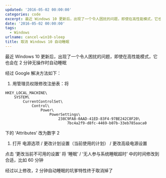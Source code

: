 ```yaml
---
updated: '2016-05-02 00:00:00'
categories: code
excerpt: 最近 Windows 10 更新后，出现了一个令人困扰的问题，即使在高性能模式，它也会在 2 分钟无操作时自动睡眠
date: '2016-05-02 00:00:00'
tags:
  - Windows
urlname: cancel-win10-sleep
title: 取消 Windows 10 自动睡眠
---
```


最近 Windows 10 更新后，出现了一个令人困扰的问题，即使在高性能模式，它也会在 2 分钟无操作时自动睡眠


经过 Google 解决方法如下：

1. 用管理员权限修改注册表：将

```text
HKEY_LOCAL_MACHINE\
    SYSTEM\
        CurrentControlSet\
            Control\
                Power\
                    PowerSettings\
                        238C9FA8-0AAD-41ED-83F4-97BE242C8F20\
                            7bc4a2f9-d8fc-4469-b07b-33eb785aaca0
```


下的 ‘Attributes’ 改为数字 2

1. 打开 电源选项 / 更改计划设置（当前使用的计划） / 更改高级电源设置

点击 ‘更改当前不可用的设置’ 将 ‘睡眠’ / ‘无人参与系统睡眠超时’ 中的时间修改到合适，比如 60 分钟


经过以上修改，2 分钟自动睡眠的坑爹特性终于取消掉了


